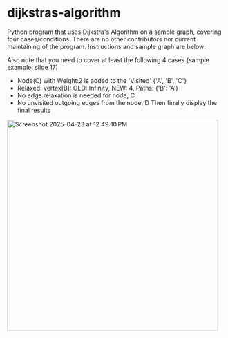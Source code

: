 # dijkstras-algorithm
Python program that uses Dijkstra's Algorithm on a sample graph, covering four cases/conditions. There are no other contributors nor current maintaining of the program. Instructions and sample graph are below: 

Also note that you need to cover at least the following 4 cases (sample example: slide 17) 
- Node(C) with Weight:2 is added to the 'Visited' {'A', 'B', 'C'}
- Relaxed: vertex[B]: OLD: Infinity, NEW: 4, Paths: {'B': 'A’}
- No edge relaxation is needed for node, C
- No unvisited outgoing edges from the node, D Then finally display the final results

<img width="488" alt="Screenshot 2025-04-23 at 12 49 10 PM" src="https://github.com/user-attachments/assets/f295798f-b3fe-4d49-837c-d4ef37602d48" />
